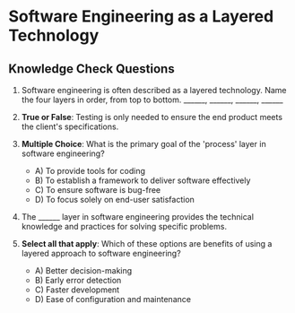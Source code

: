 # Software Engineering as a Layered Technology

## Knowledge Check Questions

1. Software engineering is often described as a layered technology. Name the four layers in order, from top to bottom.  ______, ______, ______, ______

2. **True or False**: Testing is only needed to ensure the end product meets the client's specifications.

3. **Multiple Choice**: What is the primary goal of the 'process' layer in software engineering?

    - A) To provide tools for coding
    - B) To establish a framework to deliver software effectively
    - C) To ensure software is bug-free
    - D) To focus solely on end-user satisfaction

4. The ______ layer in software engineering provides the technical knowledge and practices for solving specific problems.

5. **Select all that apply**: Which of these options are benefits of using a layered approach to software engineering?

    - A) Better decision-making
    - B) Early error detection
    - C) Faster development
    - D) Ease of configuration and maintenance